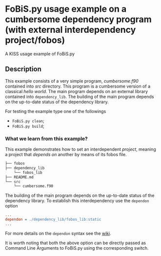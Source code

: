# FoBiS.py usage example on a cumbersome dependency program (with external interdependency project/fobos)

A KISS usage example of FoBiS.py

## Description

This example consists of a very simple program, _cumbersome.f90_ contained into _src_ directory. This program is a cumbersome version of a classical _hello world_. The main program depends on an external library contained into `dependency_lib`. The building of the main program depends on the up-to-date status of the dependency library.

For testing the example type one of the followings

+ `FoBiS.py clean`;
+ `FoBiS.py build`;

### What we learn from this example?
This example demonstrates how to set an interdependent *project*, meaning a project that *depends on* another by means of its fobos file.
```bash
├── fobos
├── dependency_lib
    └── fobos_lib
├── README.md
└── src
    └── cumbersome.f90
```
The building of the main program depends on the up-to-date status of the dependency library. To establish this interdependency use the `dependon` option
```ini
...
dependon = ./dependency_lib/fobos_lib:static
...
```
For more details on the `dependon` syntax see the [wiki](https://github.com/szaghi/FoBiS/wiki/Autorebuild-with-interdependent-projects).

It is worth noting that both the above option can be directly passed as Command Line Arguments to FoBiS.py using the corresponding switch.
